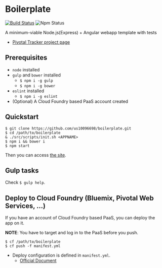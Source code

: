 Boilerplate
===
[![Build Status](https://travis-ci.org/us10096698/boilerplate.svg?branch=master)](https://travis-ci.org/us10096698/boilerplate)
![Npm Status](https://david-dm.org/us10096698/boilerplate.svg)

A minimum-viable Node.js(Express) + Angular webapp template with tests
+ [Pivotal Tracker project page](https://www.pivotaltracker.com/n/projects/1461010)

## Prerequisites
+ `node` installed
+ `gulp` and `bower` installed
  - `$ npm i -g gulp`
  - `$ npm i -g bower`
+ `eslint` installed
  - `$ npm i -g eslint`
+ (Optional) A Cloud Foundry based PaaS account created

## Quickstart
```
$ git clone https://github.com/us10096698/boilerplate.git
$ cd /path/to/boilerplate
& ./src/scripts/init.sh <APPNAME>
$ npm i && bower i
$ npm start 
```

Then you can access [the site](http://localhost:3000).

## Gulp tasks
Check `$ gulp help`.

## Deploy to Cloud Foundry (Bluemix, Pivotal Web Services, ...)
If you have an account of Cloud Foundry based PaaS, you can deploy the app on it.

__NOTE__: You have to target and log in to the PaaS before you push.

```
$ cf /path/to/boilerplate
$ cf push -f manifest.yml
```

+ Deploy configuration is defined in `manifest.yml`.
  - [Official Document](https://docs.cloudfoundry.org/devguide/deploy-apps/manifest.html)

